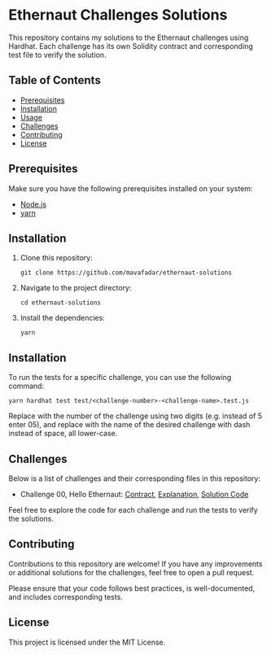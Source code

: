 # Ethernaut Challenges Solutions

This repository contains my solutions to the Ethernaut challenges using Hardhat. Each challenge has its own Solidity contract and corresponding test file to verify the solution.

## Table of Contents
- [Prerequisites](#prerequisites)
- [Installation](#installation)
- [Usage](#usage)
- [Challenges](#challenges)
- [Contributing](#contributing)
- [License](#license)

## Prerequisites

Make sure you have the following prerequisites installed on your system:
- [Node.js](https://nodejs.org)
- [yarn](https://yarnpkg.com/getting-started/install)

## Installation

1. Clone this repository:

   ```shell
   git clone https://github.com/mavafadar/ethernaut-solutions
   ```

2. Navigate to the project directory:
   
    ```shell
    cd ethernaut-solutions
    ```

3. Install the dependencies:

    ```shell
    yarn
    ```

## Installation

To run the tests for a specific challenge, you can use the following command:

```shell
yarn hardhat test test/<challenge-number>-<challenge-name>.test.js
```

Replace <challenge-number> with the number of the challenge using two digits (e.g. instead of 5 enter 05), and replace <challenge-name> with the name of the desired challenge with dash instead of space, all lower-case.


## Challenges

Below is a list of challenges and their corresponding files in this repository:

- Challenge 00, Hello Ethernaut: [Contract](./contracts/00HelloEthernaut.sol), [Explanation](./docs/00-hello-ethernaut.md), [Solution Code](./test/00-hello-ethernaut.test.js)

Feel free to explore the code for each challenge and run the tests to verify the solutions.


## Contributing

Contributions to this repository are welcome! If you have any improvements or additional solutions for the challenges, feel free to open a pull request.

Please ensure that your code follows best practices, is well-documented, and includes corresponding tests.

## License

This project is licensed under the MIT License.
